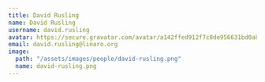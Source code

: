 ```yaml
---
title: David Rusling
name: David Rusling
username: david.rusling
avatar: https://secure.gravatar.com/avatar/a142ffed912f7c0de956631bd0a8e242
email: david.rusling@linaro.org
image:
  path: "/assets/images/people/david-rusling.png"
  name: david-rusling.png
---
```


